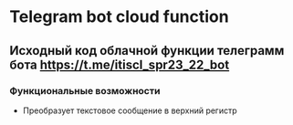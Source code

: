 # Telegram bot cloud function

## Исходный код облачной функции телеграмм бота https://t.me/itiscl_spr23_22_bot

### Функциональные возможности
- Преобразует текстовое сообщение в верхний регистр